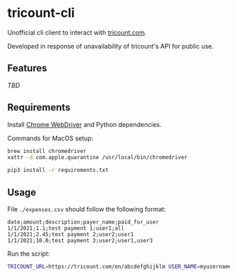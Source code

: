 # tricount-cli
Unofficial cli client to interact with [tricount.com](https://tricount.com).

Developed in response of unavailability of tricount's API for public use.

## Features
_TBD_

## Requirements
Install [Chrome WebDriver](https://chromedriver.chromium.org/getting-started) and Python dependencies.

Commands for MacOS setup:
```sh
brew install chromedriver
xattr -d com.apple.quarantine /usr/local/bin/chromedriver

pip3 install -r requirements.txt
```

## Usage
File `./expenses.csv` should follow the following format:
```csv
date;amount;description;payer_name;paid_for_user
1/1/2021;1.1;test payment 1;user1;all
1/1/2021;2.45;test payment 2;user2;user1
1/1/2021;10.0;test payment 3;user2;user1,user3
```

Run the script:
```sh
TRICOUNT_URL=https://tricount.com/en/abcdefghijklm USER_NAME=myusername LOGLEVEL=20 ./main.py
```
